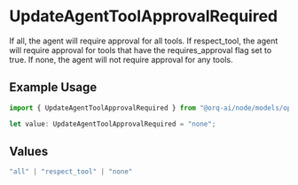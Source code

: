 # UpdateAgentToolApprovalRequired

If all, the agent will require approval for all tools. If respect_tool, the agent will require approval for tools that have the requires_approval flag set to true. If none, the agent will not require approval for any tools.

## Example Usage

```typescript
import { UpdateAgentToolApprovalRequired } from "@orq-ai/node/models/operations";

let value: UpdateAgentToolApprovalRequired = "none";
```

## Values

```typescript
"all" | "respect_tool" | "none"
```